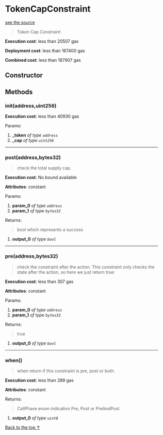 # TokenCapConstraint
[see the source](https://github.com/daostack/arc/tree/master/contracts/constraints/TokenCapConstraint.sol)
> Token Cap Constraint


**Execution cost**: less than 20507 gas

**Deployment cost**: less than 167400 gas

**Combined cost**: less than 187907 gas

## Constructor






## Methods
### init(address,uint256)


**Execution cost**: less than 40930 gas


Params:

1. **_token** *of type `address`*
2. **_cap** *of type `uint256`*


--- 
### post(address,bytes32)
>
> check the total supply cap.


**Execution cost**: No bound available

**Attributes**: constant


Params:

1. **param_0** *of type `address`*
2. **param_1** *of type `bytes32`*

Returns:

> bool which represents a success

1. **output_0** *of type `bool`*

--- 
### pre(address,bytes32)
>
> check the constraint after the action. This constraint only checks the state after the action, so here we just return true:


**Execution cost**: less than 307 gas

**Attributes**: constant


Params:

1. **param_0** *of type `address`*
2. **param_1** *of type `bytes32`*

Returns:

> true

1. **output_0** *of type `bool`*

--- 
### when()
>
> when return if this constraint is pre, post or both.


**Execution cost**: less than 289 gas

**Attributes**: constant



Returns:

> CallPhase enum indication Pre, Post or PreAndPost.

1. **output_0** *of type `uint8`*

[Back to the top ↑](#tokencapconstraint)
